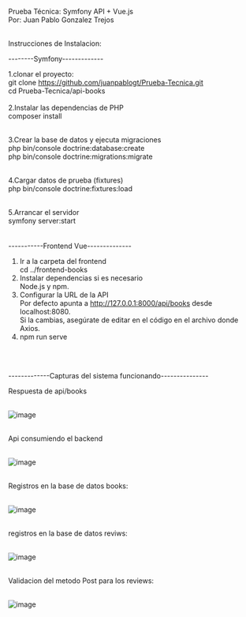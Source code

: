 Prueba Técnica: Symfony API + Vue.js <br>
Por: Juan Pablo Gonzalez Trejos

<br>
Instrucciones de Instalacion:

--------Symfony-------------

1.clonar el proyecto:<br>
  git clone https://github.com/juanpablogt/Prueba-Tecnica.git<br>
  cd Prueba-Tecnica/api-books<br>
<br>
2.Instalar las dependencias de PHP<br>
  composer install<br>
  <br>

3.Crear la base de datos y ejecuta migraciones<br>
php bin/console doctrine:database:create<br>
php bin/console doctrine:migrations:migrate<br>
<br>

4.Cargar datos de prueba (fixtures)<br>
php bin/console doctrine:fixtures:load<br>
<br>

5.Arrancar el servidor<br>
symfony server:start<br>
<br>
<br>
-----------Frontend Vue--------------
<br>
1. Ir a la carpeta del frontend<br>
   cd ../frontend-books<br>
2. Instalar dependencias si es necesario<br>
   Node.js y npm.<br>
3. Configurar la URL de la API<br>
    Por defecto apunta a http://127.0.0.1:8000/api/books desde localhost:8080.<br>
    Si la cambias, asegúrate de editar en el código en el archivo donde Axios.<br>
4. npm run serve<br>
<br>
<br>

-------------Capturas del sistema funcionando---------------<br>

Respuesta de api/books<br>
<br>

![image](https://github.com/user-attachments/assets/4c493fe6-8ebb-4645-a367-18eb04a84ba4)<br>
<br>

Api consumiendo el backend<br>
<br>

![image](https://github.com/user-attachments/assets/82c0bf58-844c-42b9-91a7-bd9acc9ef55c)<br>
<br>

Registros en la base de datos books:<br>
<br>

![image](https://github.com/user-attachments/assets/ac1868f8-2110-410a-83cd-5570ee043550)<br>
<br>

registros en la base de datos reviws:<br>
<br>

![image](https://github.com/user-attachments/assets/e60cf81e-d6be-401b-bbea-f91c416ec784)<br>
<br>

Validacion del metodo Post para los reviews:<br>
<br>

![image](https://github.com/user-attachments/assets/556d94d7-90c7-44fb-ad09-79f6a555da35)

